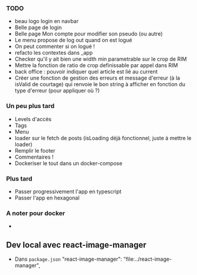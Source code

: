 ### TODO

- beau logo login en navbar
- Belle page de login
- Belle page Mon compte pour modifier son pseudo (ou autre)
- Le menu propose de log out quand on est logué
- On peut commenter si on logué !
- refacto les contextes dans \_app
- Checker qu'il y ait bien une width min parametrable sur le crop de RIM
- Mettre la fonction de ratio de crop definissable par appel dans RIM
- back office : pouvoir indiquer quel article est lié au current
- Créer une fonction de gestion des erreurs et message d'erreur (à la isValid de courtage) qui renvoie le bon string à afficher en fonction du type d'erreur (pour appliquer où ?)

### Un peu plus tard

- Levels d'accès
- Tags
- Menu
- loader sur le fetch de posts (isLoading déjà fonctionnel, juste à mettre le loader)
- Remplir le footer
- Commentaires !
- Dockeriser le tout dans un docker-compose

### Plus tard

- Passer progressivement l'app en typescript
- Passer l'app en hexagonal

### A noter pour docker

-

## Dev local avec react-image-manager

- Dans `package.json`
  "react-image-manager": "file:../react-image-manager",

